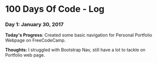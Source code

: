 # 100 Days Of Code - Log

### Day 1: January 30, 2017

**Today's Progress**: Created some basic navigation for Personal Portfolio Webpage on FreeCodeCamp.

**Thoughts:** I struggled with Bootstrap Nav, still have a lot to tackle on Portfolio web page.

